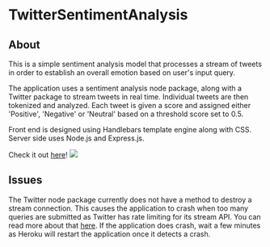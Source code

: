 # TwitterSentimentAnalysis

## About
This is a simple sentiment analysis model that processes a stream of tweets in order to establish an overall emotion based on user's input query.

The application uses a sentiment analysis node package, along with a Twitter package to stream tweets in real time. Individual tweets are then tokenized and analyzed. Each tweet is given a score and assigned either 'Positive', 'Negative' or 'Neutral' based on a threshold score set to 0.5.

Front end is designed using Handlebars template engine along with CSS. Server side uses Node.js and Express.js. 

Check it out [here](https://intense-everglades-10883.herokuapp.com)!
![](appgif.gif)

## Issues
The Twitter node package currently does not have a method to destroy a stream connection. This causes the application to crash when too many queries are submitted as Twitter has rate limiting for its stream API. You can read more about that [here](https://developer.twitter.com/en/docs/basics/rate-limiting.html). If the application does crash, wait a few minutes as Heroku will restart the application once it detects a crash. 
